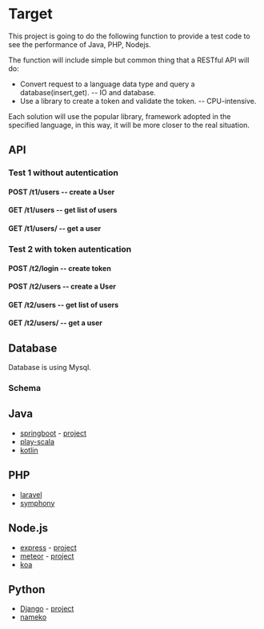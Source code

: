 # Target

This project is going to do the following function to provide a test code to see the performance of Java, PHP, Nodejs.

The function will include simple but common thing that a RESTful API will do:

- Convert request to a language data type and query a database(insert,get). -- IO and database.
- Use a library to create a token and  validate the token. -- CPU-intensive.

Each solution will use the popular library, framework adopted in the specified language, in this way, it will be more closer to the real situation.


## API
### Test 1 without autentication
#### POST /t1/users -- create a User
#### GET /t1/users -- get list of users
#### GET /t1/users/<id> -- get a user

### Test 2 with token autentication
#### POST /t2/login -- create token
#### POST /t2/users -- create a User
#### GET /t2/users -- get list of users
#### GET /t2/users/<id> -- get a user

## Database

Database is using Mysql.

### Schema

## Java
 - [springboot](http://projects.spring.io/spring-boot/) - [project](./java/springboot)
 - [play-scala](https://playframework.com/) 
 - [kotlin](https://kotlinlang.org/)

## PHP
- [laravel](https://laravel.com/)
- [symphony](https://symphony.com/)

## Node.js
- [express](http://expressjs.com/) - [project](./nodejs/express)
- [meteor](https://github.com/meteor/meteor) - [project](./nodejs/meteor)
- [koa](http://koajs.com/)

## Python
- [Django](https://www.djangoproject.com/) - [project](./python/django)
- [nameko](https://nameko.readthedocs.io/)








